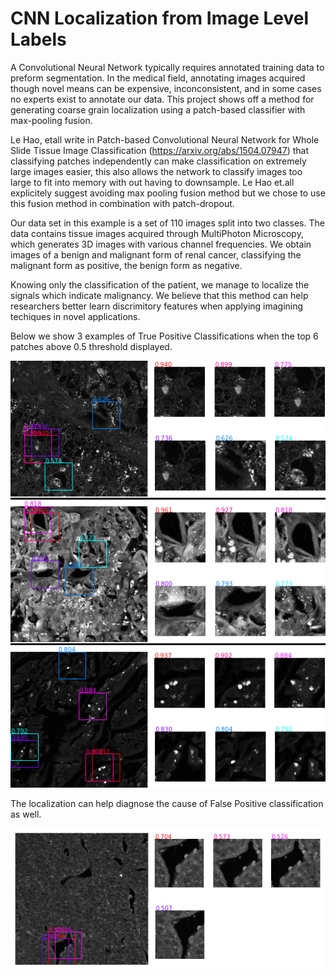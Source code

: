 # CNN Localization from Image Level Labels
A Convolutional Neural Network typically requires annotated training data to preform segmentation. In the medical field, annotating images acquired though novel means can be expensive, inconconsistent, and in some cases no experts exist to annotate our data. This project shows off a method for generating coarse grain localization using a patch-based classifier with max-pooling fusion. 

Le Hao, etall write in Patch-based Convolutional Neural Network for Whole Slide Tissue Image Classification (https://arxiv.org/abs/1504.07947) that classifying patches independently can make classification on extremely large images easier, this also allows the network to classify images too large to fit into memory with out having to downsample. Le Hao et.all explicitely suggest avoiding max pooling fusion method but we chose to use this fusion method in combination with patch-dropout. 

Our data set in this example is a set of 110 images split into two classes. The data contains tissue images acquired through MultiPhoton Microscopy, which generates 3D images with various channel frequencies. We obtain images of a benign and malignant form of renal cancer, classifying the malignant form as positive, the benign form as negative. 

Knowing only the classification of the patient, we manage to localize the signals which indicate malignancy. We believe that this method can help researchers better learn discrimitory features when applying imagining techiques in novel applications. 

Below we show 3 examples of True Positive Classifications when the top 6 patches above 0.5 threshold displayed. 

![sample_output](sample_output.png?raw=True "True Positive Samples")

The localization can help diagnose the cause of False Positive classification as well. 

![sample_output](sample_false_positive.png?raw=True "False Positive Samples")

